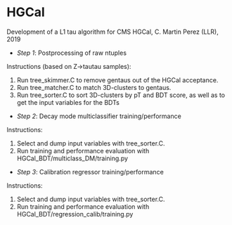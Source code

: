 # HGCal
Development of a L1 tau algorithm for CMS HGCal, C. Martin Perez (LLR), 2019

* *Step 1*: Postprocessing of raw ntuples

Instructions (based on Z->tautau samples):
1. Run tree_skimmer.C to remove gentaus out of the HGCal acceptance.
2. Run tree_matcher.C to match 3D-clusters to gentaus.
3. Run tree_sorter.C to sort 3D-clusters by pT and BDT score, as well as to get the input variables for the BDTs


* *Step 2*: Decay mode multiclassifier training/performance 

Instructions:
1. Select and dump input variables with tree_sorter.C.
2. Run training and performance evaluation with HGCal_BDT/multiclass_DM/training.py


* *Step 3*: Calibration regressor training/performance 

Instructions:
1. Select and dump input variables with tree_sorter.C.
2. Run training and performance evaluation with HGCal_BDT/regression_calib/training.py

